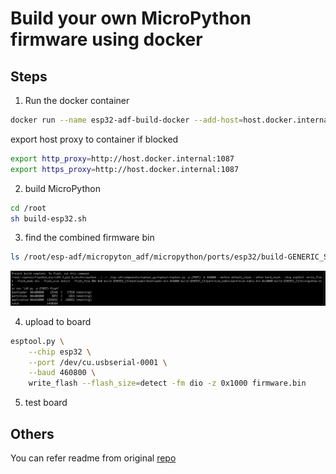 # Build your own MicroPython firmware using docker


## Steps

1. Run the docker container

```sh
docker run --name esp32-adf-build-docker --add-host=host.docker.internal:host-gateway -it --rm robbietree/esp32-adf-build-docker:0.0.18
```

export host proxy to container if blocked
```sh
export http_proxy=http://host.docker.internal:1087
export https_proxy=http://host.docker.internal:1087
```

2. build MicroPython

```sh
cd /root
sh build-esp32.sh
```

3. find the combined firmware bin

```sh
ls /root/esp-adf/micropyton_adf/micropython/ports/esp32/build-GENERIC_SPIRAM/firmware.bin
```

![build-success](https://raw.githubusercontent.com/unseel/docker-micropython-tools-esp32-adf/master/build-success.png)

4. upload to board

```sh
esptool.py \
    --chip esp32 \
    --port /dev/cu.usbserial-0001 \
    --baud 460800 \
    write_flash --flash_size=detect -fm dio -z 0x1000 firmware.bin
```

5. test board

## Others

You can refer readme from original [repo](https://github.com/tionebrr/docker-micropython-tools-esp32)
